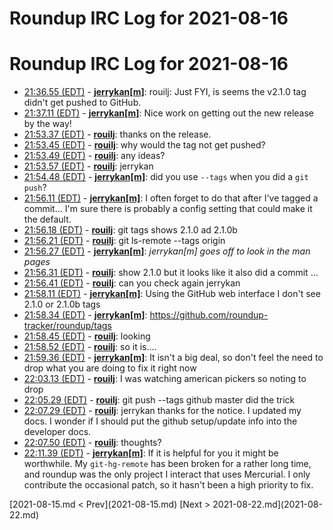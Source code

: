 # Roundup IRC Log for 2021-08-16 #
# Roundup IRC Log for 2021-08-16
* <a href="#21:36.55" id="21:36.55">21:36.55 (EDT)</a> - __[jerrykan[m]](https://github.com/jerrykan[m])__: rouilj: Just FYI, is seems the v2.1.0 tag didn't get pushed to GitHub.
* <a href="#21:37.11" id="21:37.11">21:37.11 (EDT)</a> - __[jerrykan[m]](https://github.com/jerrykan[m])__: Nice work on getting out the new release by the way!
* <a href="#21:53.37" id="21:53.37">21:53.37 (EDT)</a> - __[rouilj](https://github.com/rouilj)__: thanks on the release.
* <a href="#21:53.45" id="21:53.45">21:53.45 (EDT)</a> - __[rouilj](https://github.com/rouilj)__: why would the tag not get pushed?
* <a href="#21:53.49" id="21:53.49">21:53.49 (EDT)</a> - __[rouilj](https://github.com/rouilj)__: any ideas?
* <a href="#21:53.57" id="21:53.57">21:53.57 (EDT)</a> - __[rouilj](https://github.com/rouilj)__: jerrykan
* <a href="#21:54.48" id="21:54.48">21:54.48 (EDT)</a> - __[jerrykan[m]](https://github.com/jerrykan[m])__: did you use `--tags` when you did a `git push`?
* <a href="#21:56.11" id="21:56.11">21:56.11 (EDT)</a> - __[jerrykan[m]](https://github.com/jerrykan[m])__: I often forget to do that after I've tagged a commit... I'm sure there is probably a config setting that could make it the default.
* <a href="#21:56.18" id="21:56.18">21:56.18 (EDT)</a> - __[rouilj](https://github.com/rouilj)__: git tags shows 2.1.0 ad 2.1.0b
* <a href="#21:56.21" id="21:56.21">21:56.21 (EDT)</a> - __[rouilj](https://github.com/rouilj)__: git ls-remote --tags origin
* <a href="#21:56.27" id="21:56.27">21:56.27 (EDT)</a> - __[jerrykan[m]](https://github.com/jerrykan[m])__: *jerrykan[m] goes off to look in the man pages*
* <a href="#21:56.31" id="21:56.31">21:56.31 (EDT)</a> - __[rouilj](https://github.com/rouilj)__: show 2.1.0 but it looks like it also did a commit ...
* <a href="#21:56.41" id="21:56.41">21:56.41 (EDT)</a> - __[rouilj](https://github.com/rouilj)__: can you check again jerrykan
* <a href="#21:58.11" id="21:58.11">21:58.11 (EDT)</a> - __[jerrykan[m]](https://github.com/jerrykan[m])__: Using the GitHub web interface I don't see 2.1.0 or 2.1.0b tags
* <a href="#21:58.34" id="21:58.34">21:58.34 (EDT)</a> - __[jerrykan[m]](https://github.com/jerrykan[m])__: <https://github.com/roundup-tracker/roundup/tags>
* <a href="#21:58.45" id="21:58.45">21:58.45 (EDT)</a> - __[rouilj](https://github.com/rouilj)__: looking
* <a href="#21:58.52" id="21:58.52">21:58.52 (EDT)</a> - __[rouilj](https://github.com/rouilj)__: so it is....
* <a href="#21:59.36" id="21:59.36">21:59.36 (EDT)</a> - __[jerrykan[m]](https://github.com/jerrykan[m])__: It isn't a big deal, so don't feel the need to drop what you are doing to fix it right now
* <a href="#22:03.13" id="22:03.13">22:03.13 (EDT)</a> - __[rouilj](https://github.com/rouilj)__: I was watching american pickers so noting to drop
* <a href="#22:05.29" id="22:05.29">22:05.29 (EDT)</a> - __[rouilj](https://github.com/rouilj)__: git push --tags github master did the trick
* <a href="#22:07.29" id="22:07.29">22:07.29 (EDT)</a> - __[rouilj](https://github.com/rouilj)__: jerrykan thanks for the notice. I updated my docs. I wonder if I should put the github setup/update info into the developer docs.
* <a href="#22:07.50" id="22:07.50">22:07.50 (EDT)</a> - __[rouilj](https://github.com/rouilj)__: thoughts?
* <a href="#22:11.39" id="22:11.39">22:11.39 (EDT)</a> - __[jerrykan[m]](https://github.com/jerrykan[m])__: If it is helpful for you it might be worthwhile. My `git-hg-remote` has been broken for a rather long time, and roundup was the only project I interact that uses Mercurial. I only contribute the occasional patch, so it hasn't been a high priority to fix.

<div class="inpage-footer">
[2021-08-15.md < Prev](2021-08-15.md)
[Next > 2021-08-22.md](2021-08-22.md)
</div>

